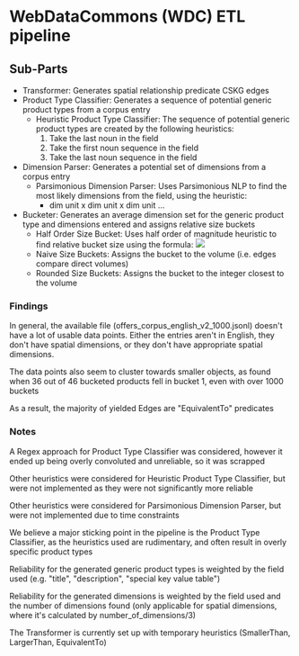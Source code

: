 # WebDataCommons (WDC) ETL pipeline

## Sub-Parts

- Transformer: Generates spatial relationship predicate CSKG edges
- Product Type Classifier: Generates a sequence of potential generic product types from a corpus entry
  - Heuristic Product Type Classifier: The sequence of potential generic product types are created by the following heuristics:
    1. Take the last noun in the field
    2. Take the first noun sequence in the field
    3. Take the last noun sequence in the field
- Dimension Parser: Generates a potential set of dimensions from a corpus entry
  - Parsimonious Dimension Parser: Uses Parsimonious NLP to find the most likely dimensions from the field, using the heuristic:
    - dim unit x dim unit x dim unit ...
- Bucketer: Generates an average dimension set for the generic product type and dimensions entered and assigns relative size buckets
  - Half Order Size Bucket: Uses half order of magnitude heuristic to find relative bucket size using the formula:
      <img src="https://render.githubusercontent.com/render/math?math=bucket\leq\text{max}(\dfrac{(number\_of\_buckets-1)\text{log}(\frac{volume*10}{max\_volume})}{\text{log}(10)},1)">
  - Naive Size Buckets: Assigns the bucket to the volume (i.e. edges compare direct volumes)
  - Rounded Size Buckets: Assigns the bucket to the integer closest to the volume

### Findings
In general, the available file (offers_corpus_english_v2_1000.jsonl) doesn't have a lot of usable data points. Either the entries aren't in English, they don't have spatial dimensions, or they don't have appropriate spatial dimensions.

The data points also seem to cluster towards smaller objects, as found when 36 out of 46 bucketed products fell in bucket 1, even with over 1000 buckets

As a result, the majority of yielded Edges are "EquivalentTo" predicates

### Notes
A Regex approach for Product Type Classifier was considered, however it ended up being overly convoluted and unreliable, so it was scrapped

Other heuristics were considered for Heuristic Product Type Classifier, but were not implemented as they were not significantly more reliable

Other heuristics were considered for Parsimonious Dimension Parser, but were not implemented due to time constraints

We believe a major sticking point in the pipeline is the Product Type Classifier, as the heuristics used are rudimentary, and often result in overly specific product types

Reliability for the generated generic product types is weighted by the field used (e.g. "title", "description", "special key value table")

Reliability for the generated dimensions is weighted by the field used and the number of dimensions found (only applicable for spatial dimensions, where it's calculated by number_of_dimensions/3)

The Transformer is currently set up with temporary heuristics (SmallerThan, LargerThan, EquivalentTo)
